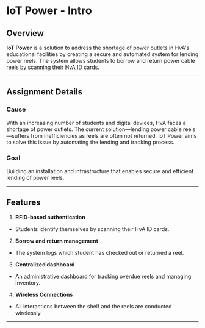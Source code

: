 # IoT Power - Intro

## Overview

**IoT Power** is a solution to address the shortage of power outlets in HvA's educational facilities by creating a secure and automated system for lending power reels. The system allows students to borrow and return power cable reels by scanning their HvA ID cards.

---

## Assignment Details

### Cause
With an increasing number of students and digital devices, HvA faces a shortage of power outlets. The current solution—lending power cable reels—suffers from inefficiencies as reels are often not returned. IoT Power aims to solve this issue by automating the lending and tracking process.

### Goal
Building an installation and infrastructure that enables secure and efficient lending of power reels.

---

## Features

1. **RFID-based authentication**
  - Students identify themselves by scanning their HvA ID cards.

2. **Borrow and return management**
  - The system logs which student has checked out or returned a reel.

3. **Centralized dashboard**
  - An administrative dashboard for tracking overdue reels and managing inventory.

4. **Wireless Connections**
  - All interactions between the shelf and the reels are conducted wirelessly.

---
